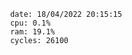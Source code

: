

                date: 18/04/2022 20:15:15
                cpu: 0.1%
                ram: 19.1%
                cycles: 26100

                         